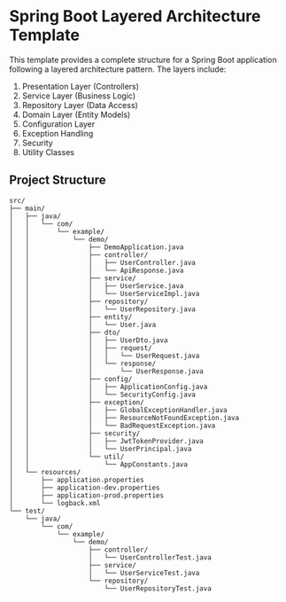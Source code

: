 # Spring Boot Layered Architecture Template

This template provides a complete structure for a Spring Boot application following a layered architecture pattern. The layers include:

1. Presentation Layer (Controllers)
2. Service Layer (Business Logic)
3. Repository Layer (Data Access)
4. Domain Layer (Entity Models)
5. Configuration Layer
6. Exception Handling
7. Security
8. Utility Classes

## Project Structure

```
src/
├── main/
│   ├── java/
│   │   └── com/
│   │       └── example/
│   │           └── demo/
│   │               ├── DemoApplication.java
│   │               ├── controller/
│   │               │   ├── UserController.java
│   │               │   └── ApiResponse.java
│   │               ├── service/
│   │               │   ├── UserService.java
│   │               │   └── UserServiceImpl.java
│   │               ├── repository/
│   │               │   └── UserRepository.java
│   │               ├── entity/
│   │               │   └── User.java
│   │               ├── dto/
│   │               │   ├── UserDto.java
│   │               │   ├── request/
│   │               │   │   └── UserRequest.java
│   │               │   └── response/
│   │               │       └── UserResponse.java
│   │               ├── config/
│   │               │   ├── ApplicationConfig.java
│   │               │   └── SecurityConfig.java
│   │               ├── exception/
│   │               │   ├── GlobalExceptionHandler.java
│   │               │   ├── ResourceNotFoundException.java
│   │               │   └── BadRequestException.java
│   │               ├── security/
│   │               │   ├── JwtTokenProvider.java
│   │               │   └── UserPrincipal.java
│   │               └── util/
│   │                   └── AppConstants.java
│   └── resources/
│       ├── application.properties
│       ├── application-dev.properties
│       ├── application-prod.properties
│       └── logback.xml
└── test/
    └── java/
        └── com/
            └── example/
                └── demo/
                    ├── controller/
                    │   └── UserControllerTest.java
                    ├── service/
                    │   └── UserServiceTest.java
                    └── repository/
                        └── UserRepositoryTest.java
```
